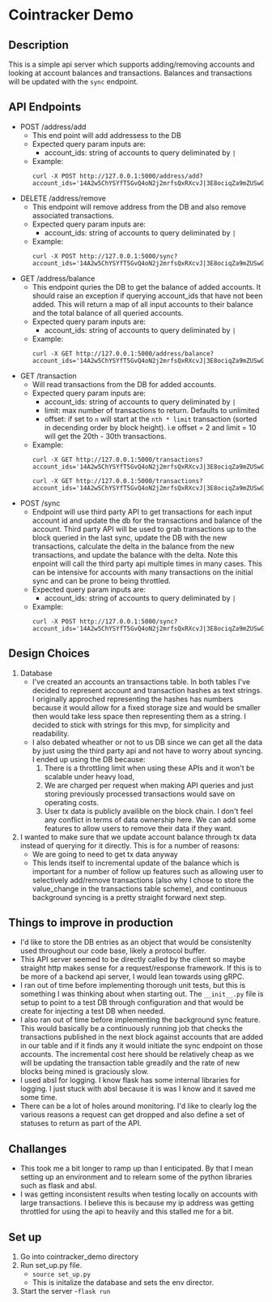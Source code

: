 # Cointracker Demo


## Description
This is a simple api server which supports adding/removing accounts and looking at account balances and transactions. Balances and transactions will be updated with the `sync` endpoint.

## API Endpoints
- POST /address/add
	- This end point will add addressess to the DB
	- Expected query param inputs are:
		- account_ids: string of accounts to query deliminated by `|`
	- Example:
		```
		curl -X POST http://127.0.0.1:5000/address/add?account_ids='14A2w5ChYSYfT5GvQ4oN2j2mrfsQxRXcvJ|3E8ociqZa9mZUSwGdSmAEMAoAxBK3FNDcd
		```
- DELETE /address/remove
	- This endpoint will remove address from the DB and also remove associated transactions.
	- Expected query param inputs are:
		- account_ids: string of accounts to query deliminated by `|`
	- Example:
		```
		curl -X POST http://127.0.0.1:5000/sync?account_ids='14A2w5ChYSYfT5GvQ4oN2j2mrfsQxRXcvJ|3E8ociqZa9mZUSwGdSmAEMAoAxBK3FNDcd'
		```
- GET /address/balance
	- This endpoint quries the DB to get the balance of added accounts. It should raise an exception if querying account_ids that have not been added. This will return a map of all input accounts to their balance and the total balance of all queried accounts.
	- Expected query param inputs are:
		- account_ids: string of accounts to query deliminated by `|`
	- Example:
		```
		curl -X GET http://127.0.0.1:5000/address/balance?account_ids='14A2w5ChYSYfT5GvQ4oN2j2mrfsQxRXcvJ|3E8ociqZa9mZUSwGdSmAEMAoAxBK3FNDcd'
		```
- GET /transaction
	- Will read transactions from the DB for added accounts. 
	- Expected query param inputs are:
		- account_ids: string of accounts to query deliminated by `|`
		- limit: max number of transactions to return. Defaults to unlimited
		- offset: if set to `n` will start at the `nth * limit` transaction (sorted in decending order by block height). i.e offset = 2 and limit = 10 will get the 20th - 30th transactions.
	- Example:
		```
		curl -X GET http://127.0.0.1:5000/transactions?account_ids='14A2w5ChYSYfT5GvQ4oN2j2mrfsQxRXcvJ|3E8ociqZa9mZUSwGdSmAEMAoAxBK3FNDcd'

		curl -X GET http://127.0.0.1:5000/transactions?account_ids='14A2w5ChYSYfT5GvQ4oN2j2mrfsQxRXcvJ|3E8ociqZa9mZUSwGdSmAEMAoAxBK3FNDcd&limit=10&offset=2'
		```
- POST /sync
	- Endpoint will use third party API to get transactions for each input account id and update the db for the transactions and balance of the account. Third party API will be used to grab transactions up to the block queried in the last sync, update the DB with the new transactions, calculate the delta in the balance from the new transactions, and update the balance with the delta. Note this enpoint will call the third party api multiple times in many cases. This can be intensive for accounts with many transactions on the initial sync and can be prone to being throttled.
	- Expected query param inputs are:
		- account_ids: string of accounts to query deliminated by `|`
	- Example:
		```
		curl -X POST http://127.0.0.1:5000/sync?account_ids='14A2w5ChYSYfT5GvQ4oN2j2mrfsQxRXcvJ|3E8ociqZa9mZUSwGdSmAEMAoAxBK3FNDcd'
		```

## Design Choices
1. Database 
	- I've created an accounts an transactions table. In both tables I've decided to represent account and transaction hashes as text strings. I originally approched representing the hashes has numbers because it would allow for a fixed storage size and would be smaller then would take less space then representing them as a string. I decided to stick with strings for this mvp, for simplicity and readability.
	- I also debated wheather or not to us DB since we can get all the data by just using the third party api and not have to worry about syncing. I ended up using the DB because:
		1. There is a throttling limit when using these APIs and it won't be scalable under heavy load, 
		2. We are charged per request when making API queries and just storing previously processed transactions would save on operating costs.
		3. User tx data is publicly availible on the block chain. I don't feel any conflict in terms of data ownership here. We can add some features to allow users to remove their data if they want. 		
2. I wanted to make sure that we update account balance through tx data instead of querying for it directly. This is for a number of reasons:
	- We are going to need to get tx data anyway
	- This lends itself to incremental update of the balance which is important for a number of follow up features such as allowing user to selectively add/remove transactions (also why I chose to store the value_change in the transactions table scheme), and continuous background syncing is a pretty straight forward next step. 


## Things to improve in production
- I'd like to store the DB entries as an object that would be consistenlty used throughout our code base, likely a protocol buffer. 
- This API server seemed to be directly called by the client so maybe straight http makes sense for a request/response framework. If this is to be more of a backend api server, I would lean towards using gRPC.
- I ran out of time before implementing thorough unit tests, but this is something I was thinking about when starting out. The `__init__.py` file is setup to point to a test DB through configuration and that would be create for injecting a test DB when needed.
- I also ran out of time before implementing the background sync feature. This would basically be a continuously running job that checks the transactions published in the next block against accounts that are added in our table and if it finds any it would initiate the sync endpoint on those accounts. The incremental cost here should be relatively cheap as we will be updating the transaction table greadily and the rate of new blocks being mined is graciously slow.
- I used absl for logging. I know flask has some internal libraries for logging. I just stuck with absl because it is was I know and it saved me some time.
- There can be a lot of holes around monitoring. I'd like to clearly log the various reasons a request can get dropped and also define a set of statuses to return as part of the API.


## Challanges
- This took me a bit longer to ramp up than I enticipated. By that I mean setting up an environment and to relearn some of the python libraries such as flask and absl.
- I was getting inconsistent results when testing locally on accounts with large transactions. I believe this is because my ip address was getting throttled for using the api to heavily and this stalled me for a bit.


## Set up
1. Go into cointracker_demo directory
2. Run set_up.py file.
	- ```source set_up.py```
	- This is initalize the database and sets the env director.
3. Start the server
	-```flask run```


